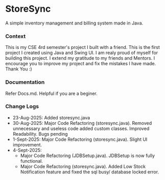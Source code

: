 # StoreSync
A simple inventory management and billing system made in Java.

### Context
  This is my CSE 4rd semester's project I built with a friend. This is the first 
project I created using Java and Swing UI. I am realy proud of myself for building
this project. I extend my gratitude to my friends and Mentors.
  I encourage you to improve my project and fix the mistakes I have made. Thank You :)

### Documentation
  Refer Docs.md. Helpful if you are a beginer.

### Change Logs
- 23-Aug-2025: Added storesync.java
- 30-Aug-2025: Major Code Refactoring (storesync.java). Removed unnecessary and useless code added custom classes. Improved Readability. Bugs pending
- 1-Sept-2025: Major Code Refactoring (storesync.java). Slight UI improvement.
- 4-Sept-2025:
  - Major Code Refactoring (JDBSetup.java). JDBSetup is now fully functional.
  - Major Code Refactoring (storesync.java). Added Low Stock Notification feature and fixed the sql busy/ database locked error.
